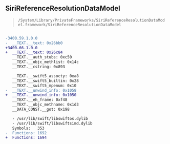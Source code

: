 ## SiriReferenceResolutionDataModel

> `/System/Library/PrivateFrameworks/SiriReferenceResolutionDataModel.framework/SiriReferenceResolutionDataModel`

```diff

-3400.59.1.0.0
-  __TEXT.__text: 0x26bb0
+3400.66.1.0.0
+  __TEXT.__text: 0x26c84
   __TEXT.__auth_stubs: 0xc50
   __TEXT.__objc_methlist: 0x14c
   __TEXT.__cstring: 0x893

   __TEXT.__swift5_assocty: 0xa8
   __TEXT.__swift5_builtin: 0x28
   __TEXT.__swift5_mpenum: 0x10
-  __TEXT.__unwind_info: 0x1058
+  __TEXT.__unwind_info: 0x1050
   __TEXT.__eh_frame: 0xf48
   __TEXT.__objc_methname: 0x1d3
   __DATA_CONST.__got: 0x198

   - /usr/lib/swift/libswiftos.dylib
   - /usr/lib/swift/libswiftsimd.dylib
   Symbols:   353
-  Functions: 1692
+  Functions: 1694
 

```
